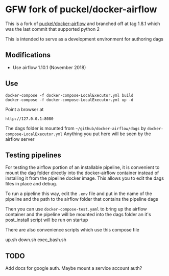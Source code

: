 # GFW fork of puckel/docker-airflow

This is a fork of [puckel/docker-airflow](https://github.com/puckel/docker-airflow) and branched
off at tag 1.8.1 which was the last commit that supported python 2

This is intended to serve as a development environment for authoring dags

## Modifications

* Use airflow 1.10.1 (November 2018)

## Use

```
docker-compose -f docker-compose-LocalExecutor.yml build
docker-compose -f docker-compose-LocalExecutor.yml up -d
```

Point a browser at
```
http://127.0.0.1:8080
```

The dags folder is mounted from `~/github/docker-airflow/dags` by `docker-compose-LocalExecutor.yml`
Anything you put here will be seen by the airflow server


## Testing pipelines

For testing the airflow portion of an installable pipeline, it is convenient to mount the 
dag folder directly into the docker-airflow container instead of installing it from the pipeline
docker image.  This allows you to edit the dags files in place and debug.

To run a pipeline this way, edit the `.env` file and put in the name of the pipeline and 
the path to the airflow folder that contains the pipeline dags

Then you can use `docker-compose-test.yaml` to bring up the airflow container and the pipeline 
will be mounted into the dags folder an it's post_install script will be run on startup

There are also convenience scripts which use this compose file

  up.sh
  down.sh 
  exec_bash.sh



## TODO
Add docs for google auth.  Maybe mount a service account auth?


 

